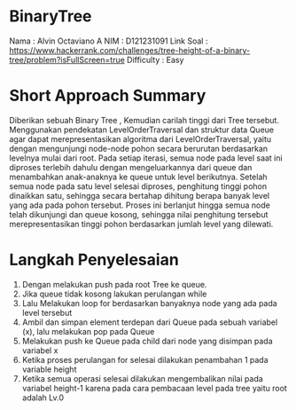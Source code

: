 # BinaryTree
Nama : Alvin Octaviano A
NIM  : D121231091
Link Soal : https://www.hackerrank.com/challenges/tree-height-of-a-binary-tree/problem?isFullScreen=true 
Difficulty : Easy 

# Short Approach Summary
Diberikan sebuah Binary Tree , Kemudian carilah tinggi dari Tree tersebut.
Menggunakan pendekatan LevelOrderTraversal dan struktur data Queue agar dapat merepresentasikan algoritma dari LevelOrderTraversal, yaitu dengan mengunjungi node-node pohon secara berurutan berdasarkan levelnya mulai dari root. Pada setiap iterasi, semua node pada level saat ini diproses terlebih dahulu dengan mengeluarkannya dari queue dan menambahkan anak-anaknya ke queue untuk level berikutnya. Setelah semua node pada satu level selesai diproses, penghitung tinggi pohon dinaikkan satu, sehingga secara bertahap dihitung berapa banyak level yang ada pada pohon tersebut. Proses ini berlanjut hingga semua node telah dikunjungi dan queue kosong, sehingga nilai penghitung tersebut merepresentasikan tinggi pohon berdasarkan jumlah level yang dilewati.

# Langkah Penyelesaian
1. Dengan melakukan push pada root Tree ke queue.
2. Jika queue tidak kosong lakukan perulangan while
3. Lalu Melakukan loop for berdasarkan banyaknya node yang ada pada level tersebut
4. Ambil dan simpan element terdepan dari Queue pada sebuah variabel (x), lalu melakukan pop pada Queue
5. Melakukan push ke Queue pada child dari node yang disimpan pada variabel x
6. Ketika proses perulangan for selesai dilakukan penambahan 1 pada variable height
7. Ketika semua operasi selesai dilakukan mengembalikan nilai pada variabel height-1 karena pada cara pembacaan level pada tree yaitu root adalah Lv.0
